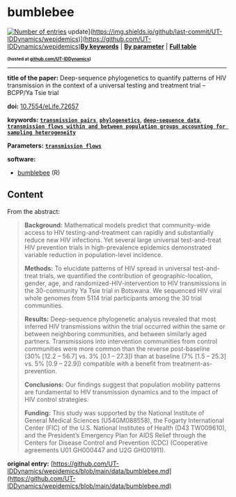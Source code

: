 <!--DO NOT EDIT BY HAND-->
 
#  bumblebee 
 

 [![Number of entries](https://img.shields.io/endpoint?url=https%3A%2F%2Fut-iddynamics.github.io%2Fwepidemics%2Finfo%2Fentries.json)](https://github.com/UT-IDDynamics/wepidemics) update](https://img.shields.io/github/last-commit/UT-IDDynamics/wepidemics)](https://github.com/UT-IDDynamics/wepidemics)[**By keywords**](../by-keyword.md) \| [**By parameter**](../by-parameter.md) \| [**Full table**](../full-table.md)
<p style="font-size:10px;font-weight:bold;">(hosted at <a href="https://github.com/UT-IDDynamics/wepidemics" target="_blank">github.com/UT-IDDynamics</a>)</p>

---
 
 
**title of the paper:** Deep-sequence phylogenetics to quantify patterns of HIV transmission in the context of a universal testing and treatment trial – BCPP/Ya Tsie trial
 
**doi:** [10.7554/eLife.72657](https://doi.org/10.7554/eLife.72657)
 

**keywords:** [**`transmission pairs`**](../by-keyword.md#transmission-pairs), [**`phylogenetics`**](../by-keyword.md#phylogenetics), [**`deep-sequence data`**](../by-keyword.md#deep-sequence-data), [**`transmission flows within and between population groups accounting for sampling heterogeneity`**](../by-keyword.md#transmission-flows-within-and-between-population-groups-accounting-for-sampling-heterogeneity) 

**Parameters:** [**`transmission flows`**](../by-parameter.md#transmission-flows) 

**software:**
 
 - [bumblebee](https://cran.r-project.org/web/packages/bumblebee/index.html) (R) 


## Content



From the abstract: 

> **Background:**
Mathematical models predict that community-wide access to HIV testing-and-treatment can rapidly and substantially reduce new HIV infections. Yet several large universal test-and-treat HIV prevention trials in high-prevalence epidemics demonstrated variable reduction in population-level incidence.
> 
> **Methods:**
To elucidate patterns of HIV spread in universal test-and-treat trials, we quantified the contribution of geographic-location, gender, age, and randomized-HIV-intervention to HIV transmissions in the 30-community Ya Tsie trial in Botswana. We sequenced HIV viral whole genomes from 5114 trial participants among the 30 trial communities.
> 
> **Results:**
Deep-sequence phylogenetic analysis revealed that most inferred HIV transmissions within the trial occurred within the same or between neighboring communities, and between similarly aged partners. Transmissions into intervention communities from control communities were more common than the reverse post-baseline (30% [12.2 – 56.7] vs. 3% [0.1 – 27.3]) than at baseline (7% [1.5 – 25.3] vs. 5% [0.9 – 22.9]) compatible with a benefit from treatment-as-prevention.
> 
> **Conclusions:**
Our findings suggest that population mobility patterns are fundamental to HIV transmission dynamics and to the impact of HIV control strategies.
> 
> **Funding:**
This study was supported by the National Institute of General Medical Sciences (U54GM088558), the Fogarty International Center (FIC) of the U.S. National Institutes of Health (D43 TW009610), and the President’s Emergency Plan for AIDS Relief through the Centers for Disease Control and Prevention (CDC) (Cooperative agreements U01 GH000447 and U2G GH001911).





 **original entry:**  [https://github.com/UT-IDDynamics/wepidemics/blob/main/data/bumblebee.md](https://github.com/UT-IDDynamics/wepidemics/blob/main/data/bumblebee.md) 
